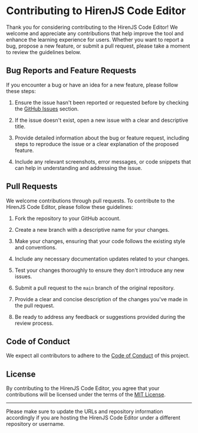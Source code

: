 # Contributing to HirenJS Code Editor

Thank you for considering contributing to the HirenJS Code Editor! We welcome and appreciate any contributions that help improve the tool and enhance the learning experience for users. Whether you want to report a bug, propose a new feature, or submit a pull request, please take a moment to review the guidelines below.

## Bug Reports and Feature Requests

If you encounter a bug or have an idea for a new feature, please follow these steps:

1. Ensure the issue hasn't been reported or requested before by checking the [GitHub Issues](https://github.com/Hiren2001/hiren.js.org/issues) section.

2. If the issue doesn't exist, open a new issue with a clear and descriptive title.

3. Provide detailed information about the bug or feature request, including steps to reproduce the issue or a clear explanation of the proposed feature.

4. Include any relevant screenshots, error messages, or code snippets that can help in understanding and addressing the issue.

## Pull Requests

We welcome contributions through pull requests. To contribute to the HirenJS Code Editor, please follow these guidelines:

1. Fork the repository to your GitHub account.

2. Create a new branch with a descriptive name for your changes.

3. Make your changes, ensuring that your code follows the existing style and conventions.

4. Include any necessary documentation updates related to your changes.

5. Test your changes thoroughly to ensure they don't introduce any new issues.

6. Submit a pull request to the `main` branch of the original repository.

7. Provide a clear and concise description of the changes you've made in the pull request.

8. Be ready to address any feedback or suggestions provided during the review process.

## Code of Conduct

We expect all contributors to adhere to the [Code of Conduct](CODE_OF_CONDUCT.md) of this project.

## License

By contributing to the HirenJS Code Editor, you agree that your contributions will be licensed under the terms of the [MIT License](LICENSE).

---

Please make sure to update the URLs and repository information accordingly if you are hosting the HirenJS Code Editor under a different repository or username.
